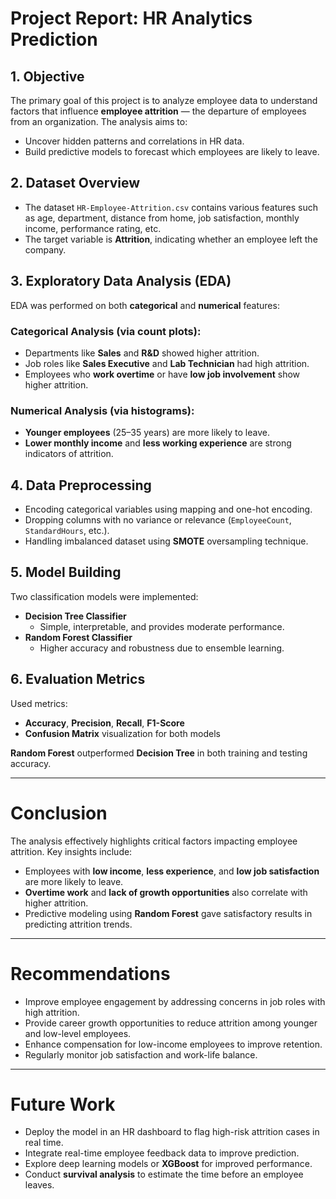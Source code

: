 #  Project Report: HR Analytics Prediction

## 1. Objective
The primary goal of this project is to analyze employee data to understand factors that influence **employee attrition** — the departure of employees from an organization. The analysis aims to:
- Uncover hidden patterns and correlations in HR data.
- Build predictive models to forecast which employees are likely to leave.

## 2. Dataset Overview
- The dataset `HR-Employee-Attrition.csv` contains various features such as age, department, distance from home, job satisfaction, monthly income, performance rating, etc.
- The target variable is **Attrition**, indicating whether an employee left the company.

## 3. Exploratory Data Analysis (EDA)
EDA was performed on both **categorical** and **numerical** features:

### Categorical Analysis (via count plots):
- Departments like **Sales** and **R&D** showed higher attrition.
- Job roles like **Sales Executive** and **Lab Technician** had high attrition.
- Employees who **work overtime** or have **low job involvement** show higher attrition.

### Numerical Analysis (via histograms):
- **Younger employees** (25–35 years) are more likely to leave.
- **Lower monthly income** and **less working experience** are strong indicators of attrition.

## 4. Data Preprocessing
- Encoding categorical variables using mapping and one-hot encoding.
- Dropping columns with no variance or relevance (`EmployeeCount`, `StandardHours`, etc.).
- Handling imbalanced dataset using **SMOTE** oversampling technique.

## 5. Model Building
Two classification models were implemented:
- **Decision Tree Classifier**
  - Simple, interpretable, and provides moderate performance.
- **Random Forest Classifier**
  - Higher accuracy and robustness due to ensemble learning.

## 6. Evaluation Metrics
Used metrics:
- **Accuracy**, **Precision**, **Recall**, **F1-Score**
- **Confusion Matrix** visualization for both models

 **Random Forest** outperformed **Decision Tree** in both training and testing accuracy.

---

#  Conclusion
The analysis effectively highlights critical factors impacting employee attrition. Key insights include:
- Employees with **low income**, **less experience**, and **low job satisfaction** are more likely to leave.
- **Overtime work** and **lack of growth opportunities** also correlate with higher attrition.
- Predictive modeling using **Random Forest** gave satisfactory results in predicting attrition trends.

---

#  Recommendations
- Improve employee engagement by addressing concerns in job roles with high attrition.
- Provide career growth opportunities to reduce attrition among younger and low-level employees.
- Enhance compensation for low-income employees to improve retention.
- Regularly monitor job satisfaction and work-life balance.

---

#  Future Work
- Deploy the model in an HR dashboard to flag high-risk attrition cases in real time.
- Integrate real-time employee feedback data to improve prediction.
- Explore deep learning models or **XGBoost** for improved performance.
- Conduct **survival analysis** to estimate the time before an employee leaves.
